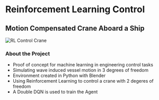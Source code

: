 # Reinforcement Learning Control
## Motion Compensated Crane Aboard a Ship

![RL Control Crane](https://rl-control-xq2k2a7fzyrowkuptwl6yn.streamlit.app/~/+/media/c883a3444cd1c2225f4b5de146ea798983c98babdeea9799e6f763c2.png)

### About the Project
- Proof of concept for machine learning in engineering control tasks
- Simulating wave induced vessel motion in 3 degrees of freedom
- Environment created in Python with Blender
- Using Reinforcement Learning to control a crane with 2 degeres of freedom
- A Double DQN is used to train the Agent



<!-- Notes
######## INPUTS ##########

- X no. of episodes
    - Each episode is 60s [TBC]

### ACTION SPACE

The actions are relative to the current position of the crane, therefore, a unit of change is actioned on the position at time-step, $t-1$.

We have a discrete action space:

- Translate: -1, 0, 1 units
- Rotation: -1, 0, 1 units

Generating 9 different possible combinations, thus generating 9 different actions.

| Actions | unit_rotation | unit_translate | Q-value |
| --- | --- | --- | --- |
| 1 | -1 | -1 |  |
| 2 | -1 | 0 |  |
| 3 | -1 | 1 |  |
| 4 | 0 | -1 |  |
| 5 | 0 | 0 |  |
| 6 | 0 | 1 |  |
| 7 | 1 | -1 |  |
| 8 | 1 | 0 |  |
| 9 | 1 | 1 |  |

A unit of rotation and translation TBC.

### STATE SPACE

The state space is 2D (X,Z), i.e. environment, is a continuous space which is comprised of:

- The vessels movements;
    - vessel_x
    - vessel_z
    - vessel_ry
- and, the cranes movements;
    - crane_x
    - crane_ry

### WAVE HEIGHT

Storms are classified into 3-hour periods:

- the target seastate is 2.5m Hs - In a storm, of the largest 33% of waves, the mean height is Hs.
- The maximum wave height is 1.7 to 1.8x greater than the mean max height (2.5m). Statistically, we will  only see that impact the vessel once in a 3 hour period.
- Therefore, after 180 x 60s episodes, statistically we should have seen the greatest wave for the specified seas’ locational properties.

### WAVE PERIOD

- The spectrum is used to convert the peak-data from the frequency data to the time domain.
- The peak period is denoted by, Tp, whereby the peak period in the north sea is typically between Tp = 4 to 10s.
    - This describes how often, in time, our vessel is subjected to peak period waves.
    - Peak period wave is where a wave, of random amplitude, energy peaks around that period (i.e. the pressure that will be exerted onto the vessel).
    - Tp is the time between peak waves (i.e. periods).

### SEED

- The seed generates phase offset, creating different components with different wave lengths. Essentially, adding in randomness; preventing the vessel and waves being in-phase.

######## MODEL: DDQN ##########

Action space: Discrete
State space: Continuous
No. of NNs: 2
- Target
- Evaluation

### Epsilon

We will introduce an, $\epsilon$, to introduce randomness into the model, the degree of randomness diminishes the greater amount of training is done.
- This is done to encourage exploration and avoid getting stuck in a local minima.
- Its important to understand that the model knows nothing to start with. If u don’t explore to start it could just continue down an incorrect path with limited ability.
- Thats why ensuring enough episodes is vital otherwise it wont have seen enough data to learn the correct actions. -->
